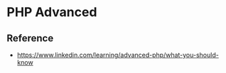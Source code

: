 # PHP Advanced

## Reference

- https://www.linkedin.com/learning/advanced-php/what-you-should-know
